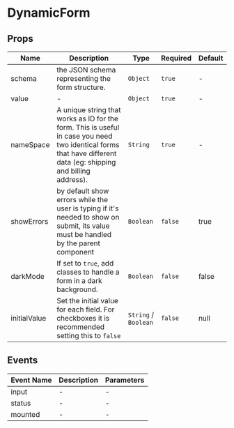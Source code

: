 # DynamicForm

## Props

<!-- @vuese:DynamicForm:props:start -->
|Name|Description|Type|Required|Default|
|---|---|---|---|---|
|schema|the JSON schema representing the form structure.|`Object`|`true`|-|
|value|-|`Object`|`true`|-|
|nameSpace|A unique string that works as ID for the form. This is useful in case you need two identical forms that have different data (eg: shipping and billing address).|`String`|`true`|-|
|showErrors|by default show errors while the user is typing if it's needed to show on submit, its value must be handled by the parent component|`Boolean`|`false`|true|
|darkMode|If set to `true`, add classes to handle a form in a dark background.|`Boolean`|`false`|false|
|initialValue|Set the initial value for each field. For checkboxes it is recommended setting this to `false`|`String` /  `Boolean`|`false`|null|

<!-- @vuese:DynamicForm:props:end -->


## Events

<!-- @vuese:DynamicForm:events:start -->
|Event Name|Description|Parameters|
|---|---|---|
|input|-|-|
|status|-|-|
|mounted|-|-|

<!-- @vuese:DynamicForm:events:end -->


